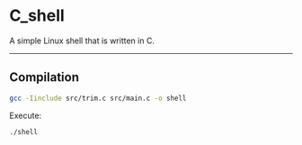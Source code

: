 # C_shell

A simple Linux shell that is written in C.

---

## Compilation

```bash
gcc -Iinclude src/trim.c src/main.c -o shell
```

Execute:
```bash
./shell
```

